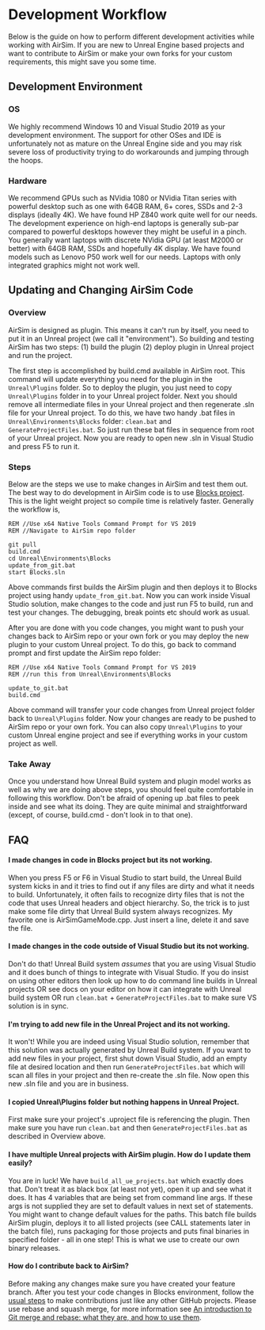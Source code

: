 # Development Workflow

Below is the guide on how to perform different development activities while working with AirSim. If you are new to Unreal Engine based projects and want to contribute to AirSim or make your own forks for your custom requirements, this might save you some time.

## Development Environment
### OS
We highly recommend Windows 10 and Visual Studio 2019 as your development environment. The support for other OSes and IDE is unfortunately not as mature on the Unreal Engine side and you may risk severe loss of productivity trying to do workarounds and jumping through the hoops.

### Hardware
We recommend GPUs such as NVidia 1080 or NVidia Titan series with powerful desktop such as one with 64GB RAM, 6+ cores, SSDs and 2-3 displays (ideally 4K). We have found HP Z840 work quite well for our needs. The development experience on high-end laptops is generally sub-par compared to powerful desktops however they might be useful in a pinch. You generally want laptops with discrete NVidia GPU (at least M2000 or better) with 64GB RAM, SSDs and hopefully 4K display. We have found models such as Lenovo P50 work well for our needs. Laptops with only integrated graphics might not work well.

## Updating and Changing AirSim Code

### Overview
AirSim is designed as plugin. This means it can't run by itself, you need to put it in an Unreal project (we call it "environment"). So building and testing AirSim has two steps: (1) build the plugin (2) deploy plugin in Unreal project and run the project. 

The first step is accomplished by build.cmd available in AirSim root. This command will update everything you need for the plugin in the `Unreal\Plugins` folder. So to deploy the plugin, you just need to copy `Unreal\Plugins` folder in to your Unreal project folder. Next you should remove all  intermediate files in your Unreal project and then regenerate .sln file for your Unreal project. To do this, we have two handy .bat files in `Unreal\Environments\Blocks` folder: `clean.bat` and `GenerateProjectFiles.bat`. So just run these bat files in sequence from root of your Unreal project. Now you are ready to open new .sln in Visual Studio and press F5 to run it.

### Steps
Below are the steps we use to make changes in AirSim and test them out. The best way to do development in AirSim code is to use [Blocks project](unreal_blocks.md). This is the light weight project so compile time is relatively faster. Generally the workflow is,

```
REM //Use x64 Native Tools Command Prompt for VS 2019
REM //Navigate to AirSim repo folder

git pull                          
build.cmd                        
cd Unreal\Environments\Blocks         
update_from_git.bat
start Blocks.sln
```

Above commands first builds the AirSim plugin and then deploys it to Blocks project using handy `update_from_git.bat`. Now you can work inside Visual Studio solution, make changes to the code and just run F5 to build, run and test your changes. The debugging, break points etc should work as usual. 

After you are done with you code changes, you might want to push your changes back to AirSim repo or your own fork or you may deploy the new plugin to your custom Unreal project. To do this, go back to command prompt and first update the AirSim repo folder:


```
REM //Use x64 Native Tools Command Prompt for VS 2019
REM //run this from Unreal\Environments\Blocks 

update_to_git.bat
build.cmd
```

Above command will transfer your code changes from Unreal project folder back to `Unreal\Plugins` folder. Now your changes are ready to be pushed to AirSim repo or your own fork. You can also copy `Unreal\Plugins` to your custom Unreal engine project and see if everything works in your custom project as well.

### Take Away
 Once you understand how Unreal Build system and plugin model works as well as why we are doing above steps, you should feel quite comfortable in following this workflow. Don't be afraid of opening up .bat files to peek inside and see what its doing. They are quite minimal and straightforward (except, of course, build.cmd - don't look in to that one).

## FAQ

#### I made changes in code in Blocks project but its not working.
When you press F5 or F6 in Visual Studio to start build, the Unreal Build system kicks in and it tries to find out if any files are dirty and what it needs to build. Unfortunately, it often fails to recognize dirty files that is not the code that uses Unreal headers and object hierarchy. So, the trick is to just make some file dirty that Unreal Build system always recognizes. My favorite one is AirSimGameMode.cpp. Just insert a line, delete it and save the file.

#### I made changes in the code outside of Visual Studio but its not working.
Don't do that! Unreal Build system *assumes* that you are using Visual Studio and it does bunch of things to integrate with Visual Studio. If you do insist on using other editors then look up how to do command line builds in Unreal projects OR see docs on your editor on how it can integrate with Unreal build system OR run `clean.bat` + `GenerateProjectFiles.bat` to make sure VS solution is in sync.

#### I'm trying to add new file in the Unreal Project and its not working.
It won't! While you are indeed using Visual Studio solution, remember that this solution was actually generated by Unreal Build system. If you want to add new files in your project, first shut down Visual Studio, add an empty file at desired location and then run `GenerateProjectFiles.bat` which will scan all files in your project and then re-create the .sln file. Now open this new .sln file and you are in business.

#### I copied Unreal\Plugins folder but nothing happens in Unreal Project.
First make sure your project's .uproject file is referencing the plugin. Then make sure you have run `clean.bat` and then `GenerateProjectFiles.bat` as described in Overview above.

#### I have multiple Unreal projects with AirSim plugin. How do I update them easily?
You are in luck! We have `build_all_ue_projects.bat` which exactly does that. Don't treat it as black box (at least not yet), open it up and see what it does.  It has 4 variables that are being set from command line args. If these args is not supplied they are set to default values in next set of statements. You might want to change default values for the paths. This batch file builds AirSim plugin, deploys it to all listed projects (see CALL statements later in the batch file), runs packaging for those projects and puts final binaries in specified folder - all in one step! This is what we use to create our own binary releases.

#### How do I contribute back to AirSim?
Before making any changes make sure you have created your feature branch. After you test your code changes in Blocks environment, follow the [usual steps](https://akrabat.com/the-beginners-guide-to-contributing-to-a-github-project/) to make contributions just like any other GitHub projects. Please use rebase and squash merge, for more information see [An introduction to Git merge and rebase: what they are, and how to use them](https://www.freecodecamp.org/news/an-introduction-to-git-merge-and-rebase-what-they-are-and-how-to-use-them-131b863785f/).



